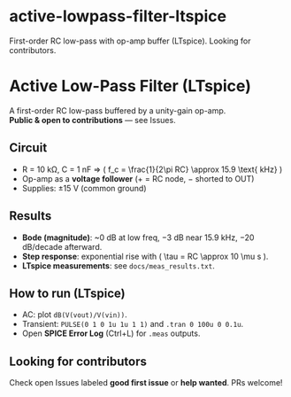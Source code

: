 # active-lowpass-filter-ltspice
First-order RC low-pass with op-amp buffer (LTspice). Looking for contributors.
# Active Low-Pass Filter (LTspice)

A first-order RC low-pass buffered by a unity-gain op-amp.  
**Public & open to contributions** — see Issues.

## Circuit
- R = 10 kΩ, C = 1 nF ⇒ \( f_c = \frac{1}{2\pi RC} \approx 15.9 \text{ kHz} \)
- Op-amp as a **voltage follower** (+ = RC node, − shorted to OUT)
- Supplies: ±15 V (common ground)

## Results
- **Bode (magnitude)**: ~0 dB at low freq, −3 dB near 15.9 kHz, −20 dB/decade afterward.
- **Step response**: exponential rise with \( \tau = RC \approx 10 \mu s \).
- **LTspice measurements**: see `docs/meas_results.txt`.

## How to run (LTspice)
- AC: plot `dB(V(vout)/V(vin))`.
- Transient: `PULSE(0 1 0 1u 1u 1 1)` and `.tran 0 100u 0 0.1u`.
- Open **SPICE Error Log** (Ctrl+L) for `.meas` outputs.

## Looking for contributors
Check open Issues labeled **good first issue** or **help wanted**. PRs welcome!
